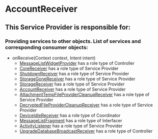 # AccountReceiver
## This Service Provider is responsible for:
### Providing services to other objects. List of services and corresponding consumer objects: 
* onReceive(Context context, Intent intent)
	* [MessageListWidgetProvider](../Controllers/MessageListWidgetProvider.md) has a role type of Controller
	* [CoreReceiver](../ServiceProviders/CoreReceiver.md) has a role type of Service Provider
	* [ShutdownReceiver](../ServiceProviders/ShutdownReceiver.md) has a role type of Service Provider
	* [StorageGoneReceiver](../ServiceProviders/StorageGoneReceiver.md) has a role type of Service Provider
	* [StorageReceiver](../ServiceProviders/StorageReceiver.md) has a role type of Service Provider
	* [AccountReceiver](../ServiceProviders/AccountReceiver.md) has a role type of Service Provider
	* [AttachmentTempFileProviderCleanupReceiver](../ServiceProviders/AttachmentTempFileProviderCleanupReceiver.md) has a role type of Service Provider
	* [DecryptedFileProviderCleanupReceiver](../ServiceProviders/DecryptedFileProviderCleanupReceiver.md) has a role type of Service Provider
	* [DeviceIdleReceiver](../Coordinators/DeviceIdleReceiver.md) has a role type of Coordinator
	* [MessageListFragment](../Interfacers/MessageListFragment.md) has a role type of Interfacer
	* [ActivityListener](../ServiceProviders/ActivityListener.md) has a role type of Service Provider
	* [UpgradeDatabaseBroadcastReceiver](../Controllers/UpgradeDatabaseBroadcastReceiver.md) has a role type of Controller
